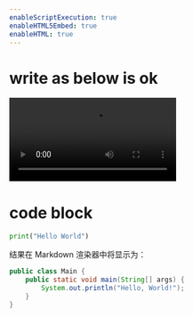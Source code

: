 ```yaml
---
enableScriptExecution: true
enableHTML5Embed: true
enableHTML: true
---
```


# write as below is ok

<video controls>
  <source src="videodemo.mp4" type="video/mp4">
  Your browser does not support the video tag.
</video>

# code block

```python {cmd=true}
print("Hello World")
```

结果在 Markdown 渲染器中将显示为：

```java {cmd=true}
public class Main {
    public static void main(String[] args) {
        System.out.println("Hello, World!");
    }
}
```